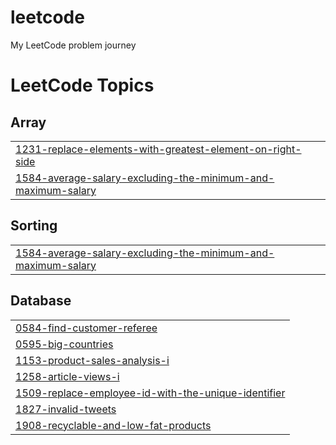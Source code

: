 # leetcode
My LeetCode problem journey

<!---LeetCode Topics Start-->
# LeetCode Topics
## Array
|  |
| ------- |
| [1231-replace-elements-with-greatest-element-on-right-side](https://github.com/ndcarlos/leetcode/tree/master/1231-replace-elements-with-greatest-element-on-right-side) |
| [1584-average-salary-excluding-the-minimum-and-maximum-salary](https://github.com/ndcarlos/leetcode/tree/master/1584-average-salary-excluding-the-minimum-and-maximum-salary) |
## Sorting
|  |
| ------- |
| [1584-average-salary-excluding-the-minimum-and-maximum-salary](https://github.com/ndcarlos/leetcode/tree/master/1584-average-salary-excluding-the-minimum-and-maximum-salary) |
## Database
|  |
| ------- |
| [0584-find-customer-referee](https://github.com/ndcarlos/leetcode/tree/master/0584-find-customer-referee) |
| [0595-big-countries](https://github.com/ndcarlos/leetcode/tree/master/0595-big-countries) |
| [1153-product-sales-analysis-i](https://github.com/ndcarlos/leetcode/tree/master/1153-product-sales-analysis-i) |
| [1258-article-views-i](https://github.com/ndcarlos/leetcode/tree/master/1258-article-views-i) |
| [1509-replace-employee-id-with-the-unique-identifier](https://github.com/ndcarlos/leetcode/tree/master/1509-replace-employee-id-with-the-unique-identifier) |
| [1827-invalid-tweets](https://github.com/ndcarlos/leetcode/tree/master/1827-invalid-tweets) |
| [1908-recyclable-and-low-fat-products](https://github.com/ndcarlos/leetcode/tree/master/1908-recyclable-and-low-fat-products) |
<!---LeetCode Topics End-->